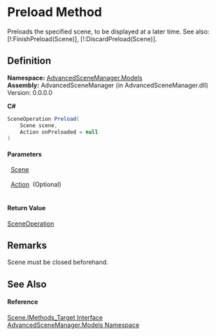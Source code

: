 # Preload Method


Preloads the specified scene, to be displayed at a later time. See also: [!:FinishPreload(Scene)], [!:DiscardPreload(Scene)].



## Definition
**Namespace:** <a href="N_AdvancedSceneManager_Models">AdvancedSceneManager.Models</a>  
**Assembly:** AdvancedSceneManager (in AdvancedSceneManager.dll) Version: 0.0.0.0

**C#**
``` C#
SceneOperation Preload(
	Scene scene,
	Action onPreloaded = null
)
```



#### Parameters
<dl><dt>  <a href="T_AdvancedSceneManager_Models_Scene">Scene</a></dt><dd> </dd><dt>  <a href="https://learn.microsoft.com/dotnet/api/system.action" target="_blank" rel="noopener noreferrer">Action</a>  (Optional)</dt><dd> </dd></dl>

#### Return Value
<a href="T_AdvancedSceneManager_Core_SceneOperation">SceneOperation</a>

## Remarks
Scene must be closed beforehand.

## See Also


#### Reference
<a href="T_AdvancedSceneManager_Models_Scene_IMethods_Target">Scene.IMethods_Target Interface</a>  
<a href="N_AdvancedSceneManager_Models">AdvancedSceneManager.Models Namespace</a>  
